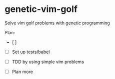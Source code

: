 # genetic-vim-golf
Solve vim golf problems with genetic programming

Plan:
- [ ] 
- [ ] Set up tests/babel
- [ ] TDD by using simple vim problems
- [ ] Plan more

